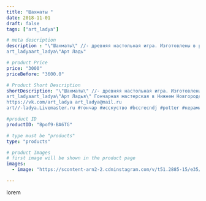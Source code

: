 ```yaml
---
title: "Шахматы "
date: 2018-11-01
draft: false
tags: ["art_ladya"]

# meta description
description : "\"Шахматы\" //- древняя настольная игра. Изготовлены в ручную: керамические фигурки и игральная доска из благородных пород дерева. 
art_ladyaart_ladya\"Арт Ладь"

# product Price
price: "3000"
priceBefore: "3600.0"

# Product Short Description
shortDescription: "\"Шахматы\" //- древняя настольная игра. Изготовлены в ручную: керамические фигурки и игральная доска из благородных пород дерева. 
art_ladyaart_ladya\"Арт Ладья\" Гончарная мастерская в Нижнем Новгороде. Изготовление керамики и мастер//-классы по обучению. 
https://vk.com/art_ladya art_ladya@mail.ru 
art//-ladya.Livemaster.ru #гончар #исскуство #bccrecndj #potter #керамикадляинтерьера #керамикаручнаяработа #гончарнаямастерская #керамиканазаказ #handmade #exclusive #керамика #гончарнаяпосуда #эксклюзивнаякерамика #painter #artist #game #decor #ceramics #chess #ceramics #design #шахматыручнаяработа #ceramicarte #шахматы #настольныеигры #clay #реконструкция #boardgame #авторскаякерамика"

#product ID
productID: "Bpof9-BA6TG"

# type must be "products"
type: "products"

# product Images
# first image will be shown in the product page
images:
  - image: "https://scontent-arn2-2.cdninstagram.com/v/t51.2885-15/e35/43375151_591808954567620_5297498791379898163_n.jpg?se=7&tp=1&_nc_ht=scontent-arn2-2.cdninstagram.com&_nc_cat=100&_nc_ohc=BY42Q1zDgSUAX_BWFfy&ccb=7-4&oh=1865c20b10b28fa62473773510856049&oe=608624C2&_nc_sid=86f79a&ig_cache_key=MTkwMjkxMTQ0MDQ4Mjk2ODc3NA%3D%3D.2-ccb7-4"

---
```

lorem
